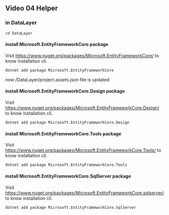 ## Video 04 Helper


### in DataLayer
```
cd DataLayer
```
#### install Microsoft.EntityFrameworkCore package
Visit https://www.nuget.org/packages/Microsoft.EntityFrameworkCore/ to know installation cli.
```
dotnet add package Microsoft.EntityFrameworkCore
```
now /DataLayer/project.assets.json file is updated
#### install Microsoft.EntityFrameworkCore.Design package
Visit https://www.nuget.org/packages/Microsoft.EntityFrameworkCore.Design/ to know installation cli.
```
dotnet add package Microsoft.EntityFrameworkCore.Design
```
#### install Microsoft.EntityFrameworkCore.Tools package
Visit https://www.nuget.org/packages/Microsoft.EntityFrameworkCore.Tools/ to know installation cli.
```
dotnet add package Microsoft.EntityFrameworkCore.Tools
```
#### install Microsoft.EntityFrameworkCore.SqlServer package
Visit https://www.nuget.org/packages/Microsoft.EntityFrameworkCore.sqlserver/ to know installation cli.
```
dotnet add package Microsoft.EntityFrameworkCore.SqlServer 
```
